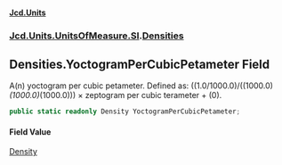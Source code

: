 #### [Jcd.Units](index.md 'index')
### [Jcd.Units.UnitsOfMeasure.SI](Jcd.Units.UnitsOfMeasure.SI.md 'Jcd.Units.UnitsOfMeasure.SI').[Densities](Densities.md 'Jcd.Units.UnitsOfMeasure.SI.Densities')

## Densities.YoctogramPerCubicPetameter Field

A(n) yoctogram per cubic petameter. Defined as: ((1.0/1000.0)/((1000.0)*(1000.0)*(1000.0))) × zeptogram per cubic terameter + (0).

```csharp
public static readonly Density YoctogramPerCubicPetameter;
```

#### Field Value
[Density](Density.md 'Jcd.Units.UnitTypes.Density')